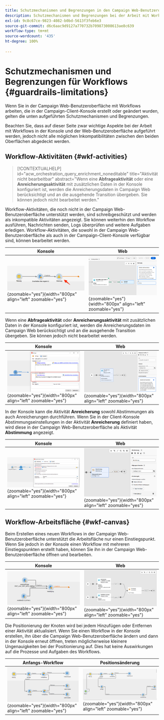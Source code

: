 ```yaml
---
title: Schutzmechanismen und Begrenzungen in den Campaign Web-Benutzeroberflächen-Workflows
description: Schutzmechanismen und Begrenzungen bei der Arbeit mit Workflows auf der Campaign Web-Benutzeroberfläche
exl-id: 9c8c67ce-9823-4082-b0bd-5613f3feb6e3
source-git-commit: d6c6aac9d9127a770732b709873008613ae8c639
workflow-type: tm+mt
source-wordcount: '435'
ht-degree: 100%

---
```


# Schutzmechanismen und Begrenzungen für Workflows {#guardrails-limitations}

Wenn Sie in der Campaign Web-Benutzeroberfläche mit Workflows arbeiten, die in der Campaign-Client-Konsole erstellt oder geändert wurden, gelten die unten aufgeführten Schutzmechanismen und Begrenzungen.

Beachten Sie, dass auf dieser Seite zwar wichtige Aspekte bei der Arbeit mit Workflows in der Konsole und der Web-Benutzeroberfläche aufgeführt werden, jedoch nicht alle möglichen Inkompatibilitäten zwischen den beiden Oberflächen abgedeckt werden.

## Workflow-Aktivitäten {#wkf-activities}

>[!CONTEXTUALHELP]
>id="acw_orchestration_query_enrichment_noneditable"
>title="Aktivität nicht bearbeitbar"
>abstract="Wenn eine **Abfrageaktivität** oder eine **Anreicherungsaktivität** mit zusätzlichen Daten in der Konsole konfiguriert ist, werden die Anreicherungsdaten in Campaign Web berücksichtigt und an die ausgehende Transition übergeben. Sie können jedoch nicht bearbeitet werden."

Workflow-Aktivitäten, die noch nicht in der Campaign Web-Benutzeroberfläche unterstützt werden, sind schreibgeschützt und werden als inkompatible Aktivitäten angezeigt. Sie können weiterhin den Workflow ausführen, Nachrichten senden, Logs überprüfen und weitere Aufgaben erledigen. Workflow-Aktivitäten, die sowohl in der Campaign Web-Benutzeroberfläche als auch in der Campaign-Client-Konsole verfügbar sind, können bearbeitet werden.

| Konsole | Web |
| --- | --- |
| ![Screenshot zu Einschränkungen von Aktivitäten in der Konsole](assets/limitations-activities-console.png){zoomable="yes"}{width="800px" align="left" zoomable="yes"} | ![Screenshot zu Einschränkungen von Aktivitäten in der Web-Benutzeroberfläche](assets/limitations-activities-web.png){zoomable="yes"}{width="800px" align="left" zoomable="yes"} |

Wenn eine **Abfrageaktivität** oder **Anreicherungsaktivität** mit zusätzlichen Daten in der Konsole konfiguriert ist, werden die Anreicherungsdaten im Campaign Web berücksichtigt und an die ausgehende Transition übergeben. Sie können jedoch nicht bearbeitet werden.

| Konsole | Web |
| --- | --- |
| ![Screenshot zu Einschränkungen von Optionen in der Konsole](assets/limitations-options-console.png){zoomable="yes"}{width="800px" align="left" zoomable="yes"} | ![Screenshot zu Einschränkungen von Optionen in der Web-Benutzeroberfläche](assets/limitations-options-web.png){zoomable="yes"}{width="800px" align="left" zoomable="yes"} |

In der Konsole kann die Aktivität **Anreicherung** sowohl Abstimmungen als auch Anreicherungen durchführen. Wenn Sie in der Client-Konsole Abstimmungseinstellungen in der Aktivität **Anreicherung** definiert haben, wird diese in der Campaign Web-Benutzeroberfläche als Aktivität **Abstimmung** angezeigt.

| Konsole | Web |
| --- | --- |
| ![Screenshot der Aktivität „Anreicherung“ in der Konsole](assets/limitations-enrichment-console.png){zoomable="yes"}{width="800px" align="left" zoomable="yes"} | ![Screenshot der Aktivität „Anreicherung“ in der Web-Benutzeroberfläche](assets/limitations-enrichment-web.png){zoomable="yes"}{width="800px" align="left" zoomable="yes"} |

## Workflow-Arbeitsfläche {#wkf-canvas}

Beim Erstellen eines neuen Workflows in der Campaign Web-Benutzeroberfläche unterstützt die Arbeitsfläche nur einen Einstiegspunkt. Wenn Sie jedoch in der Konsole einen Workflow mit mehreren Einstiegspunkten erstellt haben, können Sie ihn in der Campaign Web-Benutzeroberfläche öffnen und bearbeiten.

| Konsole | Web |
| --- | --- |
| ![Screenshot mit mehreren Einstiegspunkten in der Konsole](assets/limitations-multiple-console.png){zoomable="yes"}{width="800px" align="left" zoomable="yes"} | ![Screenshot mit mehreren Einstiegspunkten in der Web-Benutzeroberfläche](assets/limitations-multiple-web.png){zoomable="yes"}{width="800px" align="left" zoomable="yes"} |

Die Positionierung der Knoten wird bei jedem Hinzufügen oder Entfernen einer Aktivität aktualisiert. Wenn Sie einen Workflow in der Konsole erstellen, ihn über die Campaign Web-Benutzeroberfläche ändern und dann in der Konsole erneut öffnen, treten möglicherweise kleinere Ungenauigkeiten bei der Positionierung auf. Dies hat keine Auswirkungen auf die Prozesse und Aufgaben des Workflows.

| Anfangs-Workflow | Positionsänderung |
| --- | --- |
| ![Screenshot zur ersten Workflow-Positionierung](assets/limitations-positioning1.png){zoomable="yes"}{width="800px" align="left" zoomable="yes"} | ![Screenshot mit im Anschluss von Änderungen durchgeführten Positionsänderungen](assets/limitations-positioning2.png){zoomable="yes"}{width="800px" align="left" zoomable="yes"} |